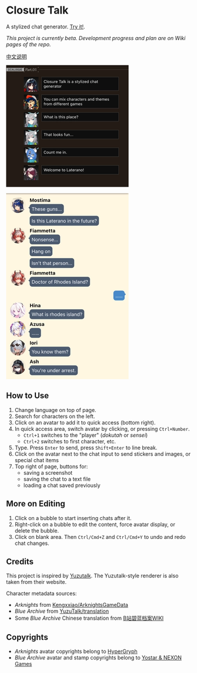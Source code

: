 # Closure Talk

A stylized chat generator. [Try it!](https://closuretalk.github.io).

_This project is currently beta. Development progress and plan are on Wiki pages of the repo._

[中文说明](README.CN.md)

![](readme/t1-en.webp)

![](readme/t2-en.webp)

## How to Use

1. Change language on top of page.
1. Search for characters on the left.
1. Click on an avatar to add it to quick access (bottom right).
1. In quick access area, switch avatar by clicking, or pressing `Ctrl+Number`.
    - `Ctrl+1` switches to the "player" (_dokutah_ or _sensei_)
    - `Ctrl+2` switches to first character, etc.
1. Type. Press `Enter` to send, press `Shift+Enter` to line break.
1. Click on the avatar next to the chat input to send stickers and images, or special chat items
1. Top right of page, buttons for:
    - saving a screenshot
    - saving the chat to a text file
    - loading a chat saved previously

## More on Editing

1. Click on a bubble to start inserting chats after it.
1. Right-click on a bubble to edit the content, force avatar display, or delete the bubble.
1. Click on blank area. Then `Ctrl/Cmd+Z` and `Ctrl/Cmd+Y` to undo and redo chat changes.

## Credits

This project is inspired by [Yuzutalk](https://www.yuzutalk.net). The Yuzutalk-style renderer is also taken from their website.

Character metadata sources:

- _Arknights_ from [Kengxxiao/ArknightsGameData](https://github.com/Kengxxiao/ArknightsGameData)
- _Blue Archive_ from [YuzuTalk/translation](https://github.com/YuzuTalk/translation)
- Some _Blue Archive_ Chinese translation from [B站碧蓝档案WIKI](https://wiki.biligame.com/bluearchive)

## Copyrights

- _Arknights_ avatar copyrights belong to [HyperGryph](https://ak.hypergryph.com)
- _Blue Archive_ avatar and stamp copyrights belong to [Yostar & NEXON Games](https://bluearchive.jp)
